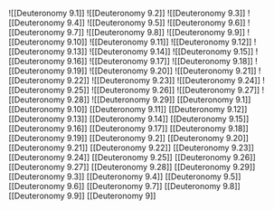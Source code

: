 ![[Deuteronomy 9.1]]
![[Deuteronomy 9.2]]
![[Deuteronomy 9.3]]
![[Deuteronomy 9.4]]
![[Deuteronomy 9.5]]
![[Deuteronomy 9.6]]
![[Deuteronomy 9.7]]
![[Deuteronomy 9.8]]
![[Deuteronomy 9.9]]
![[Deuteronomy 9.10]]
![[Deuteronomy 9.11]]
![[Deuteronomy 9.12]]
![[Deuteronomy 9.13]]
![[Deuteronomy 9.14]]
![[Deuteronomy 9.15]]
![[Deuteronomy 9.16]]
![[Deuteronomy 9.17]]
![[Deuteronomy 9.18]]
![[Deuteronomy 9.19]]
![[Deuteronomy 9.20]]
![[Deuteronomy 9.21]]
![[Deuteronomy 9.22]]
![[Deuteronomy 9.23]]
![[Deuteronomy 9.24]]
![[Deuteronomy 9.25]]
![[Deuteronomy 9.26]]
![[Deuteronomy 9.27]]
![[Deuteronomy 9.28]]
![[Deuteronomy 9.29]]
[[Deuteronomy 9.1]]
[[Deuteronomy 9.10]]
[[Deuteronomy 9.11]]
[[Deuteronomy 9.12]]
[[Deuteronomy 9.13]]
[[Deuteronomy 9.14]]
[[Deuteronomy 9.15]]
[[Deuteronomy 9.16]]
[[Deuteronomy 9.17]]
[[Deuteronomy 9.18]]
[[Deuteronomy 9.19]]
[[Deuteronomy 9.2]]
[[Deuteronomy 9.20]]
[[Deuteronomy 9.21]]
[[Deuteronomy 9.22]]
[[Deuteronomy 9.23]]
[[Deuteronomy 9.24]]
[[Deuteronomy 9.25]]
[[Deuteronomy 9.26]]
[[Deuteronomy 9.27]]
[[Deuteronomy 9.28]]
[[Deuteronomy 9.29]]
[[Deuteronomy 9.3]]
[[Deuteronomy 9.4]]
[[Deuteronomy 9.5]]
[[Deuteronomy 9.6]]
[[Deuteronomy 9.7]]
[[Deuteronomy 9.8]]
[[Deuteronomy 9.9]]
[[Deuteronomy 9]]

